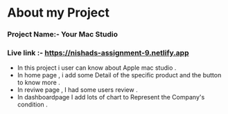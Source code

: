 # About my Project
### Project Name:- Your Mac Studio 

### Live link :- https://nishads-assignment-9.netlify.app

- In this project i user can know about Apple mac studio . 
- In home page , i add some Detail of the specific product and the button to know more .
- In reviwe page , I had some users review .
- In dashboardpage I add lots of chart to Represent the Company's condition .